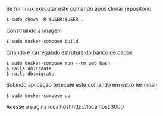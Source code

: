 Se for linux executar este comando após clonar repositório

```
$ sudo chown -R $USER:$USER .
```

Construindo a imagem

```
$ sudo docker-compose build
```

Criando e carregando estrutura do banco de dados

```
$ sudo docker-compose run --rm web bash
$ rails db:create
$ rails db:migrate
```

Subindo aplicação (execute este comando em outro terminal)

```
$ sudo docker-compose up
```

Acesse a página localhost
http://localhost:3000
